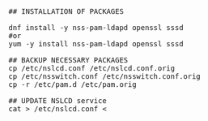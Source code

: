 <pre>
## INSTALLATION OF PACKAGES

dnf install -y nss-pam-ldapd openssl sssd 
#or 
yum -y install nss-pam-ldapd openssl sssd

## BACKUP NECESSARY PACKAGES
cp /etc/nslcd.conf /etc/nslcd.conf.orig
cp /etc/nsswitch.conf /etc/nsswitch.conf.orig
cp -r /etc/pam.d /etc/pam.orig

## UPDATE NSLCD service 
cat > /etc/nslcd.conf <<EOF
uid nslcd
gid ldap
uri ldap://192.168.1.85:389
base ou=Staff,ou=Users,dc=ops,dc=incuda,dc=com
tls_reqcert never
filter passwd (objectClass=top)
EOF

## CHECK NSLCD service
cat /etc/nslcd.conf

## MAKE NSSWITCH to CHECK LDAP
sed -i 's/files/ldap files/g' /etc/nsswitch.conf
## ENABLE AUTH to CHECK LDAP
authconfig --updateall --enableldap --enableldapauth
## RESTART nslcd service and make it startup.
systemctl enable nslcd
systemctl restart nslcd
systemctl disable sssd
# or
chkconfig nslcd on
service nslcd start
chkconfig sssd off 
cd /etc/pam.d
sed -i  's/pam_sss/pam_ldap/g' *
</pre>
